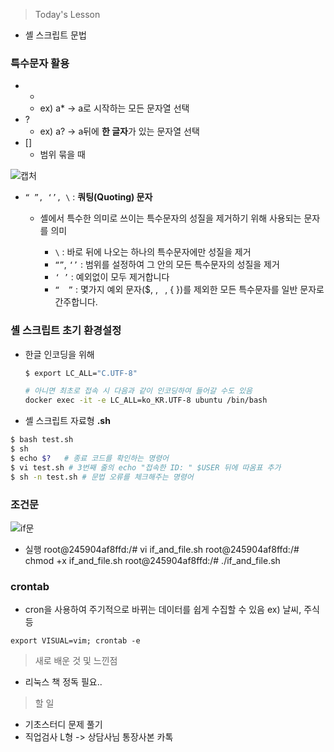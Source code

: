 >Today's Lesson
- 셸 스크립트 문법

### 특수문자 활용

- *
  - ex) a* -> a로 시작하는 모든 문자열 선택
- ?
  - ex) a? -> a뒤에 **한 글자**가 있는 문자열 선택
- []
  - 범위 묶을 때


![캡처](https://github.com/user-attachments/assets/a26cf537-55b0-4fe1-8914-323ef1d5c691)
- `“ ”, ‘’, \` : **쿼팅(Quoting) 문자** 
  - 셸에서 특수한 의미로 쓰이는 특수문자의 성질을 제거하기 위해 사용되는 문자를 의미
        
    - `\` : 바로 뒤에 나오는 하나의 특수문자에만 성질을 제거
    - `“”`, `‘’` : 범위를 설정하여 그 안의 모든 특수문자의 성질을 제거
    - `‘ ’` : 예외없이 모두 제거합니다
    - `“  ”` : 몇가지 예외 문자($, \, ` `, { })를 제외한 모든 특수문자를 일반 문자로 간주합니다.
   

### 셸 스크립트 초기 환경설정
- 한글 인코딩을 위해
  ```bash
  $ export LC_ALL="C.UTF-8"

  # 아니면 최초로 접속 시 다음과 같이 인코딩하여 들어갈 수도 있음
  docker exec -it -e LC_ALL=ko_KR.UTF-8 ubuntu /bin/bash
  ```
  
- 셸 스크립트 자료형 **.sh**
```bash
$ bash test.sh
$ sh 
$ echo $?   # 종료 코드를 확인하는 명령어
$ vi test.sh # 3번째 줄의 echo "접속한 ID: " $USER 뒤에 따옴표 추가
$ sh -n test.sh # 문법 오류를 체크해주는 명령어
```

### 조건문
![if문](https://github.com/user-attachments/assets/c538b658-9bc3-4d23-a4f0-e7ef1dc838d7)

- 실행
root@245904af8ffd:/# vi if_and_file.sh
root@245904af8ffd:/# chmod +x if_and_file.sh
root@245904af8ffd:/# ./if_and_file.sh

### crontab
- cron을 사용하여 주기적으로 바뀌는 데이터를 쉽게 수집할 수 있음
  ex) 날씨, 주식 등

```
export VISUAL=vim; crontab -e
```


>새로 배운 것 및 느낀점
- 리눅스 책 정독 필요..

>할 일
- 기초스터디 문제 풀기
- 직업검사 L형 -> 상담사님 통장사본 카톡

